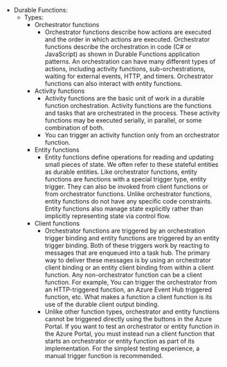 * Durable Functions:
    - Types:
        -  Orchestrator functions
            - Orchestrator functions describe how actions are executed and the order in which actions are executed. Orchestrator functions describe the orchestration in code (C# or JavaScript) as shown in Durable Functions application patterns. An orchestration can have many different types of actions, including activity functions, sub-orchestrations, waiting for external events, HTTP, and timers. Orchestrator functions can also interact with entity functions.
        - Activity functions
            - Activity functions are the basic unit of work in a durable function orchestration. Activity functions are the functions and tasks that are orchestrated in the process. These activity functions may be executed serially, in parallel, or some combination of both.
            - You can trigger an activity function only from an orchestrator function.
        - Entity functions
            - Entity functions define operations for reading and updating small pieces of state. We often refer to these stateful entities as durable entities. Like orchestrator functions, entity functions are functions with a special trigger type, entity trigger. They can also be invoked from client functions or from orchestrator functions. Unlike orchestrator functions, entity functions do not have any specific code constraints. Entity functions also manage state explicitly rather than implicitly representing state via control flow.
        - Client functions
            - Orchestrator functions are triggered by an orchestration trigger binding and entity functions are triggered by an entity trigger binding. Both of these triggers work by reacting to messages that are enqueued into a task hub. The primary way to deliver these messages is by using an orchestrator client binding or an entity client binding from within a client function. Any non-orchestrator function can be a client function. For example, You can trigger the orchestrator from an HTTP-triggered function, an Azure Event Hub triggered function, etc. What makes a function a client function is its use of the durable client output binding.
            - Unlike other function types, orchestrator and entity functions cannot be triggered directly using the buttons in the Azure Portal. If you want to test an orchestrator or entity function in the Azure Portal, you must instead run a client function that starts an orchestrator or entity function as part of its implementation. For the simplest testing experience, a manual trigger function is recommended.